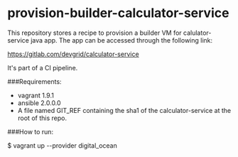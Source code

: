 # provision-builder-calculator-service
This repository stores a recipe to provision a builder VM for calulator-service java app.
The app can be accessed through the following link:

https://gitlab.com/devgrid/calculator-service

It's part of a CI pipeline.


###Requirements:

- vagrant 1.9.1
- ansible 2.0.0.0
- A file named GIT_REF containing the sha1 of the calculator-service at the root of this repo.

###How to run:

$ vagrant up --provider digital_ocean
